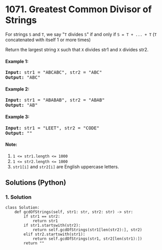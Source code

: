 # 1071. Greatest Common Divisor of Strings
For strings <code>S</code> and <code>T</code>, we say "<code>T</code> divides <code>S</code>" if and only if <code>S = T + ... + T</code>  (<code>T</code> concatenated with itself 1 or more times)

Return the largest string <code>X</code> such that <code>X</code> divides str1 and <code>X</code> divides str2.

#### Example 1:
<pre>
<strong>Input:</strong> str1 = "ABCABC", str2 = "ABC"
<strong>Output:</strong> "ABC"
</pre>

#### Example 2:
<pre>
<strong>Input:</strong> str1 = "ABABAB", str2 = "ABAB"
<strong>Output:</strong> "AB"
</pre>

#### Example 3:
<pre>
<strong>Input:</strong> str1 = "LEET", str2 = "CODE"
<strong>Output:</strong> ""
</pre>

#### Note:
1. <code>1 <= str1.length <= 1000</code>
2. <code>1 <= str2.length <= 1000</code>
3. <code>str1[i]</code> and <code>str2[i]</code> are English uppercase letters.

## Solutions (Python)

### 1. Solution
```Python3
class Solution:
    def gcdOfStrings(self, str1: str, str2: str) -> str:
        if str1 == str2:
            return str1
        if str1.startswith(str2):
            return self.gcdOfStrings(str1[len(str2):], str2)
        elif str2.startswith(str1):
            return self.gcdOfStrings(str1, str2[len(str1):])
        return ""
```

